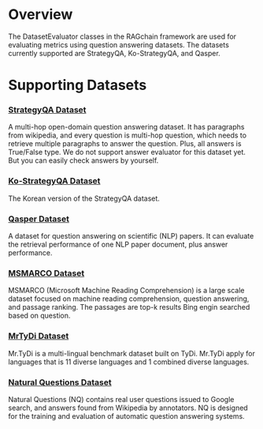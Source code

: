 # Overview

The DatasetEvaluator classes in the RAGchain framework are used for evaluating metrics using question answering datasets. The datasets currently supported are StrategyQA, Ko-StrategyQA, and Qasper.

# Supporting Datasets

### [StrategyQA Dataset](./strategy-qa.md)

A multi-hop open-domain question answering dataset. It has paragraphs from wikipedia, and every question is multi-hop question, which needs to retrieve multiple paragraphs to answer the question.
Plus, all answers is True/False type. We do not support answer evaluator for this dataset yet. But you can easily check answers by yourself.

### [Ko-StrategyQA Dataset](./ko-strategy-qa.md)

The Korean version of the StrategyQA dataset.

### [Qasper Dataset](./qasper.md)

A dataset for question answering on scientific (NLP) papers. It can evaluate the retrieval performance of one NLP paper document, plus answer performance.

### [MSMARCO Dataset](./ms-marco.md)
MSMARCO (Microsoft Machine Reading Comprehension) is a large scale dataset focused on machine reading comprehension, question answering, and passage ranking.
The passages are top-k results Bing engin searched based on question.

### [MrTyDi Dataset](./mr-tydi.md)
Mr.TyDi is a multi-lingual benchmark dataset built on TyDi.
Mr.TyDi apply for languages that is 11 diverse languages and 1 combined diverse languages.

### [Natural Questions Dataset](./natural-question.md)
Natural Questions (NQ) contains real user questions issued to Google search, and answers found from Wikipedia
by annotators. NQ is designed for the training and evaluation of automatic question answering systems.